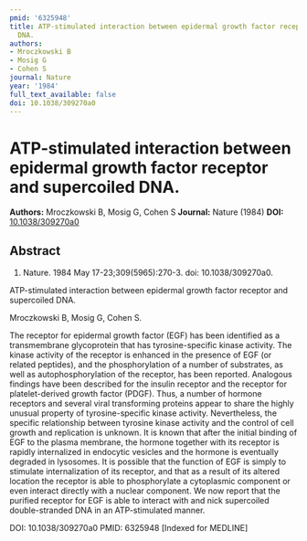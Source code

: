 ```yaml
---
pmid: '6325948'
title: ATP-stimulated interaction between epidermal growth factor receptor and supercoiled
  DNA.
authors:
- Mroczkowski B
- Mosig G
- Cohen S
journal: Nature
year: '1984'
full_text_available: false
doi: 10.1038/309270a0
---
```


# ATP-stimulated interaction between epidermal growth factor receptor and supercoiled DNA.
**Authors:** Mroczkowski B, Mosig G, Cohen S
**Journal:** Nature (1984)
**DOI:** [10.1038/309270a0](https://doi.org/10.1038/309270a0)

## Abstract

1. Nature. 1984 May 17-23;309(5965):270-3. doi: 10.1038/309270a0.

ATP-stimulated interaction between epidermal growth factor receptor and 
supercoiled DNA.

Mroczkowski B, Mosig G, Cohen S.

The receptor for epidermal growth factor (EGF) has been identified as a 
transmembrane glycoprotein that has tyrosine-specific kinase activity. The 
kinase activity of the receptor is enhanced in the presence of EGF (or related 
peptides), and the phosphorylation of a number of substrates, as well as 
autophosphorylation of the receptor, has been reported. Analogous findings have 
been described for the insulin receptor and the receptor for platelet-derived 
growth factor (PDGF). Thus, a number of hormone receptors and several viral 
transforming proteins appear to share the highly unusual property of 
tyrosine-specific kinase activity. Nevertheless, the specific relationship 
between tyrosine kinase activity and the control of cell growth and replication 
is unknown. It is known that after the initial binding of EGF to the plasma 
membrane, the hormone together with its receptor is rapidly internalized in 
endocytic vesicles and the hormone is eventually degraded in lysosomes. It is 
possible that the function of EGF is simply to stimulate internalization of its 
receptor, and that as a result of its altered location the receptor is able to 
phosphorylate a cytoplasmic component or even interact directly with a nuclear 
component. We now report that the purified receptor for EGF is able to interact 
with and nick supercoiled double-stranded DNA in an ATP-stimulated manner.

DOI: 10.1038/309270a0
PMID: 6325948 [Indexed for MEDLINE]
